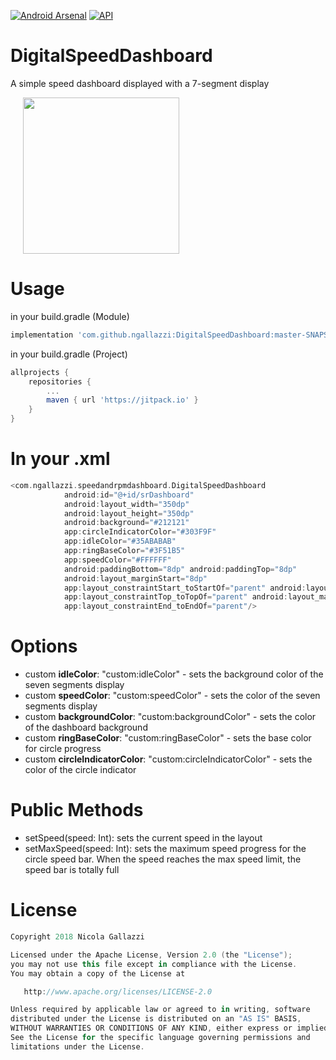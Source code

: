 [![Android Arsenal]( https://img.shields.io/badge/Android%20Arsenal-DigitalSpeedDashboard-green.svg?style=flat )]( https://android-arsenal.com/details/1/7413 )
[![API](https://img.shields.io/badge/API-19%2B-brightgreen.svg?style=flat)](https://android-arsenal.com/api?level=19)
<br>
# DigitalSpeedDashboard

A simple speed dashboard displayed with a 7-segment display
<div>
  <img src="https://raw.githubusercontent.com/ngallazzi/DigitalSpeedDashboard/master/2pivz4.gif" width="250" hspace="20" />
</div>

# Usage

in your build.gradle (Module)
```groovy
implementation 'com.github.ngallazzi:DigitalSpeedDashboard:master-SNAPSHOT'
```

in your build.gradle (Project)
```groovy
allprojects {
	repositories {
		...
		maven { url 'https://jitpack.io' }
	}
}
```
# In your .xml
```groovy
<com.ngallazzi.speedandrpmdashboard.DigitalSpeedDashboard
            android:id="@+id/srDashboard"
            android:layout_width="350dp"
            android:layout_height="350dp"
            android:background="#212121"
            app:circleIndicatorColor="#303F9F"
            app:idleColor="#35ABABAB"
            app:ringBaseColor="#3F51B5"
            app:speedColor="#FFFFFF"
            android:paddingBottom="8dp" android:paddingTop="8dp"
            android:layout_marginStart="8dp"
            app:layout_constraintStart_toStartOf="parent" android:layout_marginTop="8dp"
            app:layout_constraintTop_toTopOf="parent" android:layout_marginEnd="8dp"
            app:layout_constraintEnd_toEndOf="parent"/>
```

# Options
 - custom **idleColor**: "custom:idleColor" - sets the background color of the seven segments display
 - custom **speedColor**: "custom:speedColor" - sets the color of the seven segments display
 - custom **backgroundColor**: "custom:backgroundColor" - sets the color of the dashboard background
 - custom **ringBaseColor**: "custom:ringBaseColor" - sets the base color for circle progress
 - custom **circleIndicatorColor**: "custom:circleIndicatorColor" - sets the color of the circle indicator
 
# Public Methods

- setSpeed(speed: Int): sets the current speed in the layout
- setMaxSpeed(speed: Int): sets the maximum speed progress for the circle speed bar. When the speed reaches the max speed limit, the speed bar is totally full
 
 # License
```groovy 
Copyright 2018 Nicola Gallazzi

Licensed under the Apache License, Version 2.0 (the "License");
you may not use this file except in compliance with the License.
You may obtain a copy of the License at

   http://www.apache.org/licenses/LICENSE-2.0

Unless required by applicable law or agreed to in writing, software
distributed under the License is distributed on an "AS IS" BASIS,
WITHOUT WARRANTIES OR CONDITIONS OF ANY KIND, either express or implied.
See the License for the specific language governing permissions and
limitations under the License.
